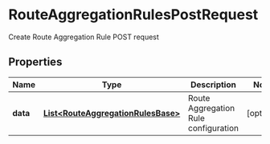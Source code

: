

# RouteAggregationRulesPostRequest

Create Route Aggregation Rule POST request

## Properties

| Name | Type | Description | Notes |
|------------ | ------------- | ------------- | -------------|
|**data** | [**List&lt;RouteAggregationRulesBase&gt;**](RouteAggregationRulesBase.md) | Route Aggregation Rule configuration |  [optional] |



